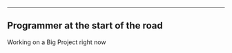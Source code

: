 --------------------
Programmer at the start of the road
--------------------
Working on a Big Project right now
